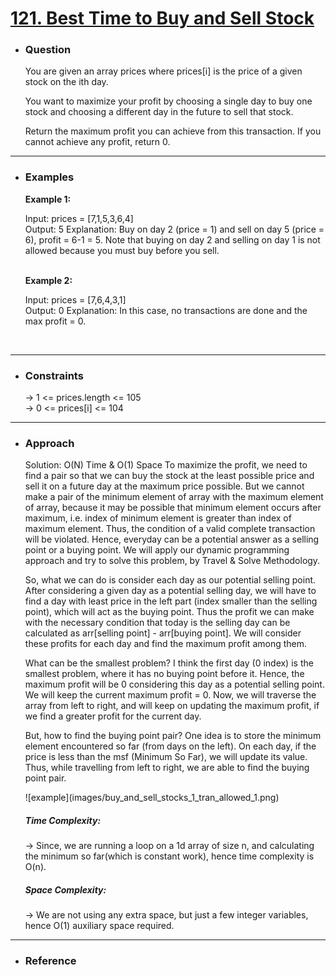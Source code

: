 <a href="https://leetcode.com/problems/best-time-to-buy-and-sell-stock/"><h1>121. Best Time to Buy and Sell Stock</h1></a>

- <h3>Question</h3>
    You are given an array prices where prices[i] is the price of a given stock on the ith day.

    You want to maximize your profit by choosing a single day to buy one stock and choosing a different day in the future to sell that stock.

    Return the maximum profit you can achieve from this transaction. If you cannot achieve any profit, return 0.
<hr>

- <h3>Examples</h3>
    <div>
    <b>Example 1:</b>

    Input: prices = [7,1,5,3,6,4]<br>
    Output: 5
    Explanation: Buy on day 2 (price = 1) and sell on day 5 (price = 6), profit = 6-1 = 5.
    Note that buying on day 2 and selling on day 1 is not allowed because you must buy before you sell.
    </div>
    <br>
    <div>
    <b>Example 2:</b>

    Input: prices = [7,6,4,3,1]<br>
    Output: 0
    Explanation: In this case, no transactions are done and the max profit = 0.
    </div>
    <br>
<hr>

- <h3>Constraints</h3>
    → 1 <= prices.length <= 105 <br>
    → 0 <= prices[i] <= 104
<hr>

- <h3>Approach</h3>
    <div>
    <p>Solution: O(N) Time & O(1) Space
    To maximize the profit, we need to find a pair so that we can buy the stock at the least possible price and sell it on a future day at the maximum price possible.
    But we cannot make a pair of the minimum element of array with the maximum element of array, because it may be possible that minimum element occurs after maximum, i.e. index of minimum element is greater than index of maximum element. Thus, the condition of a valid complete transaction will be violated.
    Hence, everyday can be a potential answer as a selling point or a buying point. We will apply our dynamic programming approach and try to solve this problem, by Travel & Solve Methodology.</p>
    <p>So, what we can do is consider each day as our potential selling point. After considering a given day as a potential selling day, we will have to find a day with least price in the left part (index smaller than the selling point), which will act as the buying point.
    Thus the profit we can make with the necessary condition that today is the selling day can be calculated as arr[selling point] - arr[buying point].
    We will consider these profits for each day and find the maximum profit among them.
    </p>
    <p>
    What can be the smallest problem?
    I think the first day (0 index) is the smallest problem, where it has no buying point before it. Hence, the maximum profit will be 0 considering this day as a potential selling point.
    We will keep the current maximum profit = 0. Now, we will traverse the array from left to right, and will keep on updating the maximum profit, if we find a greater profit for the current day.
    </p>
    </p>
    But, how to find the buying point pair?
    One idea is to store the minimum element encountered so far (from days on the left). On each day, if the price is less than the msf (Minimum So Far), we will update its value. Thus, while travelling from left to right, we are able to find the buying point pair.
    </p>
    ![example](images/buy_and_sell_stocks_1_tran_allowed_1.png)<br>
    </div>
    <div>
    <h5>Time Complexity: </h5>
    <p>→ Since, we are running a loop on a 1d array of size n, and calculating the minimum so far(which is constant work), hence time complexity is O(n).
    </p>
    <h5>Space Complexity:</h5>
    <p>→ We are not using any extra space, but just a few integer variables, hence O(1) auxiliary space required.
    </p>
    </div>
<hr>

- <h3>Reference</h3>
<!-- 1. [Click Here](https://youtu.be/uoFrIIrp5_g) -->
